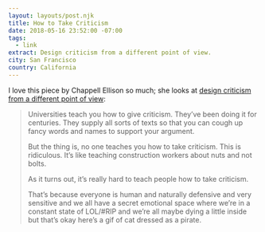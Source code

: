 ```yaml
---
layout: layouts/post.njk
title: How to Take Criticism
date: 2018-05-16 23:52:00 -07:00
tags:
  - link
extract: Design criticism from a different point of view.
city: San Francisco
country: California
---
```


I love this piece by Chappell Ellison so much; she looks at [design criticism from a different point of view](http://chappellellison.com/giving-and-taking-criticism):

> Universities teach you how to give criticism. They’ve been doing it for centuries. They supply all sorts of texts so that you can cough up fancy words and names to support your argument.
>
> But the thing is, no one teaches you how to take criticism. This is ridiculous. It’s like teaching construction workers about nuts and not bolts.
>
> As it turns out, it’s really hard to teach people how to take criticism.
>
> That’s because everyone is human and naturally defensive and very sensitive and we all have a secret emotional space where we’re in a constant state of LOL/#RIP and we’re all maybe dying a little inside but that’s okay here’s a gif of cat dressed as a pirate.
